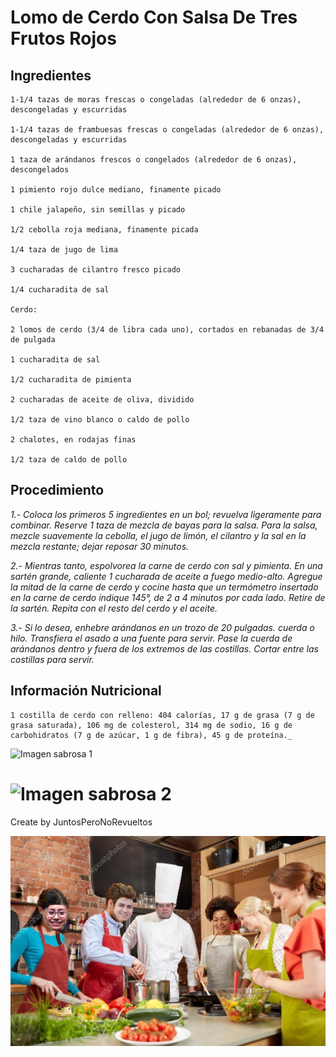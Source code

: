# Lomo de Cerdo Con Salsa De Tres Frutos Rojos
## Ingredientes

```
1-1/4 tazas de moras frescas o congeladas (alrededor de 6 onzas), descongeladas y escurridas

1-1/4 tazas de frambuesas frescas o congeladas (alrededor de 6 onzas), descongeladas y escurridas

1 taza de arándanos frescos o congelados (alrededor de 6 onzas), descongelados

1 pimiento rojo dulce mediano, finamente picado

1 chile jalapeño, sin semillas y picado

1/2 cebolla roja mediana, finamente picada

1/4 taza de jugo de lima

3 cucharadas de cilantro fresco picado

1/4 cucharadita de sal

Cerdo:

2 lomos de cerdo (3/4 de libra cada uno), cortados en rebanadas de 3/4 de pulgada

1 cucharadita de sal

1/2 cucharadita de pimienta

2 cucharadas de aceite de oliva, dividido

1/2 taza de vino blanco o caldo de pollo

2 chalotes, en rodajas finas

1/2 taza de caldo de pollo
```

## Procedimiento

 _1.- Coloca los primeros 5 ingredientes en un bol; revuelva ligeramente para combinar. Reserve 1 taza de mezcla de bayas para la salsa. Para la salsa, mezcle suavemente la cebolla, el jugo de limón, el cilantro y la sal en la mezcla restante; dejar reposar 30 minutos._

_2.- Mientras tanto, espolvorea la carne de cerdo con sal y pimienta. En una sartén grande, caliente 1 cucharada de aceite a fuego medio-alto. Agregue la mitad de la carne de cerdo y cocine hasta que un termómetro insertado en la carne de cerdo indique 145°, de 2 a 4 minutos por cada lado. Retire de la sartén. Repita con el resto del cerdo y el aceite._

_3.- Si lo desea, enhebre arándanos en un trozo de 20 pulgadas. cuerda o hilo. Transfiera el asado a una fuente para servir. Pase la cuerda de arándanos dentro y fuera de los extremos de las costillas. Cortar entre las costillas para servir._


## Información Nutricional
```
1 costilla de cerdo con relleno: 404 calorías, 17 g de grasa (7 g de grasa saturada), 106 mg de colesterol, 314 mg de sodio, 16 g de carbohidratos (7 g de azúcar, 1 g de fibra), 45 g de proteína._
```



![Imagen sabrosa 1](https://www.tasteofhome.com/wp-content/uploads/2018/01/exps60703_HC143213B07_16_10b_WEB-2.jpg?fit=700,1024 "Imagen Sabrosa 1")


![Imagen sabrosa 2](https://www.tasteofhome.com/wp-content/uploads/2018/01/exps12505_CW10119C29A-4.jpg?fit=700,1024 "Imagen Sabrosa 2")
=======

Create by JuntosPeroNoRevueltos

![Cocineros](https://github.com/jjtorresm01/grupo-04-JuntosPeroNoRevueltos/blob/main/cocineros.png "Cocineros") 